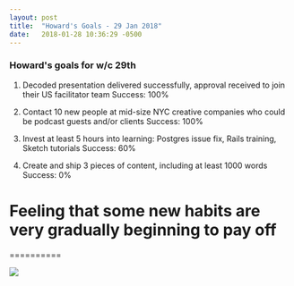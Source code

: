 ```yaml
---
layout: post
title:  "Howard's Goals - 29 Jan 2018"
date:   2018-01-28 10:36:29 -0500
---
```


### Howard's goals for w/c 29th

1. Decoded presentation delivered successfully, approval received to join their US facilitator team
Success: 100%

2. Contact 10 new people at mid-size NYC creative companies who could be podcast guests and/or clients
Success: 100%

3. Invest at least 5 hours into learning: Postgres issue fix, Rails training, Sketch tutorials
Success: 60%

4. Create and ship 3 pieces of content, including at least 1000 words
Success: 0%


# Feeling that some new habits are very gradually beginning to pay off
==========

![](https://media.giphy.com/media/fBS3MlwpDlFtK/giphy.gif)

